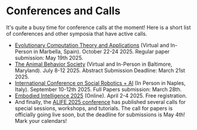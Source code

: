 # Conferences and Calls

It's quite a busy time for conference calls at the moment! Here is a short list of conferences and other symposia that have active calls.

- [Evolutionary Computation Theory and Applications](https://ecta.scitevents.org/) (Virtual and In-Person in Marbella, Spain). October 22-24 2025. Regular paper submission: May 19th 2025.
- [The Animal Behavior Society](https://www.animalbehaviorsociety.org/2025/abstracts.php) (Virtual and In-Person in Baltimore, Maryland). July 8-12 2025. Abstract Submission Deadline: March 21st 2025.
- [International Conference on Social Robotics + AI](https://icsr2025.eu/calls) (In Person in Naples, Italy). September 10-12th 2025. Full Papers submission: March 28th.
- [Embodied Intelligence 2025](https://embodied-intelligence.org/) (Online). April 2-4 2025. Free registration.
- And finally, the [ALIFE 2025 conference](https://2025.alife.org) has published several calls for special sessions, workshops, and tutorials. The call for papers is officially going live soon, but the deadline for submissions is May 4th! Mark your calendars!

